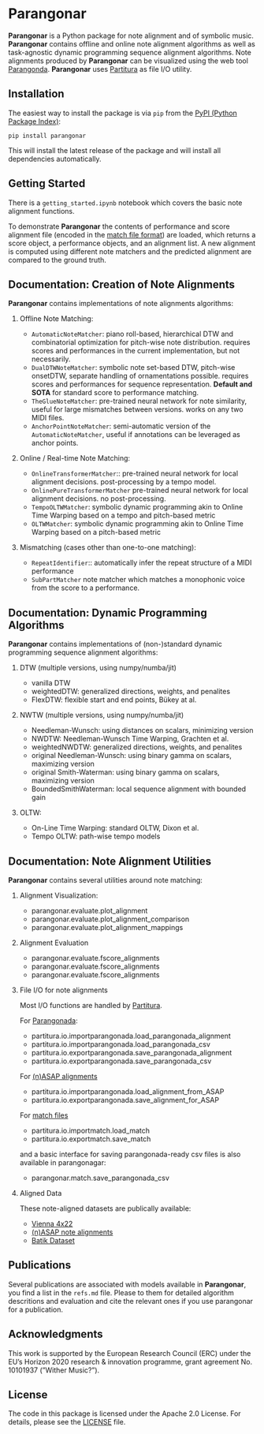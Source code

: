 Parangonar
==========

**Parangonar** is a Python package for note alignment and of symbolic music. 
**Parangonar** contains offline and online note alignment algorithms as well as task-agnostic dynamic programming sequence alignment algorithms.
Note alignments produced by **Parangonar** can be visualized using the web tool [Parangonda](https://sildater.github.io/parangonada/).
**Parangonar** uses [Partitura](https://github.com/CPJKU/partitura) as file I/O utility.


Installation
-------

The easiest way to install the package is via `pip` from the [PyPI (Python
Package Index)](https://pypi.org/project/parangonar/):
```shell
pip install parangonar
```
This will install the latest release of the package and will install all dependencies automatically.


Getting Started
-------

There is a `getting_started.ipynb` notebook which covers the basic note alignment functions.

To demonstrate **Parangonar** the contents of performance and score alignment file (encoded in the [match file format](https://cpjku.github.io/matchfile/)) are loaded, which returns a score object, a performance objects, and an alignment list. A new alignment is computed using different note matchers and the predicted alignment are compared to the ground truth.


Documentation: Creation of Note Alignments
-------

**Parangonar** contains implementations of note alignments algorithms:

1. Offline Note Matching: 
    - `AutomaticNoteMatcher`: 
        piano roll-based, hierarchical DTW and combinatorial optimization for pitch-wise note distribution.
        requires scores and performances in the current implementation, but not necessarily.
    - `DualDTWNoteMatcher`: 
        symbolic note set-based DTW, pitch-wise onsetDTW, separate handling of ornamentations possible.
        requires scores and performances for sequence representation.
        **Default and SOTA** for standard score to performance matching.
    - `TheGlueNoteMatcher`:
        pre-trained neural network for note similarity, useful for large mismatches between versions.
        works on any two MIDI files.
    - `AnchorPointNoteMatcher`: 
        semi-automatic version of the `AutomaticNoteMatcher`, useful if annotations can be leveraged as anchor points. 


2. Online / Real-time Note Matching: 
    - `OnlineTransformerMatcher`::
        pre-trained neural network for local alignment decisions.
        post-processing by a tempo model.
    - `OnlinePureTransformerMatcher` 
        pre-trained neural network for local alignment decisions.
        no post-processing.
    - `TempoOLTWMatcher`: 
        symbolic dynamic programming akin to Online Time Warping
        based on a tempo and pitch-based metric
    - `OLTWMatcher`:
        symbolic dynamic programming akin to Online Time Warping
        based on a pitch-based metric 

3. Mismatching (cases other than one-to-one matching): 
    - `RepeatIdentifier`::
        automatically infer the repeat structure of a MIDI performance
    - `SubPartMatcher` 
        note matcher which matches a monophonic voice from the score
        to a performance.

Documentation: Dynamic Programming Algorithms
-------

**Parangonar** contains implementations of (non-)standard dynamic programming sequence alignment algorithms:

1. DTW (multiple versions, using numpy/numba/jit)
    - vanilla DTW
    - weightedDTW: generalized directions, weights, and penalites
    - FlexDTW: flexible start and end points, Bükey at al.

2. NWTW (multiple versions, using numpy/numba/jit)
    - Needleman-Wunsch: using distances on scalars, minimizing version
    - NWDTW: Needleman-Wunsch Time Warping, Grachten et al.
    - weightedNWDTW: generalized directions, weights, and penalites
    - original Needleman-Wunsch: using binary gamma on scalars, maximizing version
    - original Smith-Waterman: using binary gamma on scalars, maximizing version
    - BoundedSmithWaterman: local sequence alignment with bounded gain

3. OLTW:
    - On-Line Time Warping: standard OLTW, Dixon et al.
    - Tempo OLTW: path-wise tempo models



Documentation: Note Alignment Utilities
-------

**Parangonar** contains several utilities around note matching:

1. Alignment Visualization:
    - parangonar.evaluate.plot_alignment 
    - parangonar.evaluate.plot_alignment_comparison
    - parangonar.evaluate.plot_alignment_mappings  

2. Alignment Evaluation
    - parangonar.evaluate.fscore_alignments
    - parangonar.evaluate.fscore_alignments
    - parangonar.evaluate.fscore_alignments

3. File I/O for note alignments

    Most I/O functions are handled by [Partitura](https://github.com/CPJKU/partitura). 

    For [Parangonada](https://sildater.github.io/parangonada/):
    - partitura.io.importparangonada.load_parangonada_alignment
    - partitura.io.importparangonada.load_parangonada_csv
    - partitura.io.exportparangonada.save_parangonada_alignment
    - partitura.io.exportparangonada.save_parangonada_csv

    For [(n)ASAP alignments](https://github.com/CPJKU/asap-dataset)
    - partitura.io.importparangonada.load_alignment_from_ASAP
    - partitura.io.exportparangonada.save_alignment_for_ASAP

    For [match files](https://cpjku.github.io/matchfile/)
    - partitura.io.importmatch.load_match
    - partitura.io.exportmatch.save_match

    and a basic interface for saving parangonada-ready csv files is also available in parangonagar:
    - parangonar.match.save_parangonada_csv

4. Aligned Data

    These note-aligned datasets are publically available:
    - [Vienna 4x22](https://github.com/CPJKU/vienna4x22)
    - [(n)ASAP note alignments](https://github.com/CPJKU/asap-dataset)
    - [Batik Dataset](https://github.com/huispaty/batik_plays_mozart)


Publications
-------

Several publications are associated with models available in **Parangonar**, you find a list in the `refs.md` file. Please to them for detailed algorithm descritions and evaluation and cite the relevant ones if you use parangonar for a publication.

Acknowledgments
-------

This work is supported by the European Research Council (ERC) under the EU’s Horizon 2020 research & innovation programme, grant agreement No. 10101937 (”Wither Music?”).

License
-------

The code in this package is licensed under the Apache 2.0 License. For details,
please see the [LICENSE](LICENSE) file.
